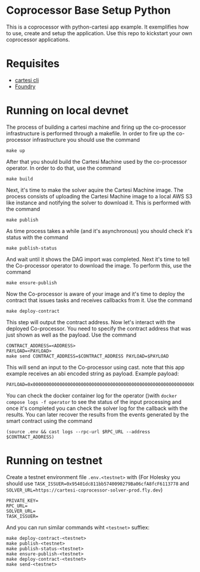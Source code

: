 # Coprocessor Base Setup Python

This is a coprocessor with python-cartesi app example. It exemplifies how to use, create and setup the application. Use this repo to kickstart your own coprocessor applications.

# Requisites

- [cartesi cli](https://docs.cartesi.io/cartesi-rollups/1.5/quickstart/)
- [Foundry](https://book.getfoundry.sh/getting-started/installation#using-foundryup)

# Running on local devnet

The process of building a cartesi machine and firing up the co-processor
infrastructure is performed through a makefile. In order to fire up the
co-processor infrastructure you should use the command

```
make up
```

After that you should build the Cartesi Machine used by the co-processor
operator. In order to do that, use the command

```
make build
```

Next, it's time to make the solver aquire the Cartesi Machine image.
The process consists of uploading the Cartesi Machine image to a local
AWS S3 like instance and notifying the solver to download it.
This is performed with the command

```
make publish
```

As time process takes a while (and it's asynchronous) you should check
it's status with the command

```
make publish-status
```

And wait until it shows the DAG import was completed. Next it's time to
tell the Co-processor operator to download the image. To perform this,
use the command

```
make ensure-publish
```

Now the Co-processor is aware of your image and it's time to deploy the
contract that issues tasks and receives callbacks from it. Use the command

```
make deploy-contract
```

This step will output the contract address. Now let's interact with the
deployed Co-processor. You need to specify the contract address that was
just shown as well as the payload. Use the command

```
CONTRACT_ADDRESS=<ADDRESS>
PAYLOAD=<PAYLOAD>
make send CONTRACT_ADDRESS=$CONTRACT_ADDRESS PAYLOAD=$PAYLOAD
```

This will send an input to the Co-processor using cast. 
note that this app example receives an abi encoded string as payload. 
Example payload:

```
PAYLOAD=0x00000000000000000000000000000000000000000000000000000000000000200000000000000000000000000000000000000000000000000000000000000018486f77206d7563682069732074776f20706c75732074776f0000000000000000
```

You can check the docker container log for the operator ()with `docker compose logs -f operator` to see the status of the input 
processing and once it's completed you can check the solver log for the
callback with the results. You can later recover the results from the
events generated by the smart contract using the command

```
(source .env && cast logs --rpc-url $RPC_URL --address $CONTRACT_ADDRESS)
```

# Running on testnet

Create a testnet environment file `.env.<testnet>` with (For Holesky you should use `TASK_ISSUER=0x95401dc811bb5740090279Ba06cfA8fcF6113778` and `SOLVER_URL=https://cartesi-coprocessor-solver-prod.fly.dev`)

```
PRIVATE_KEY=
RPC_URL=
SOLVER_URL=
TASK_ISSUER=
```

And you can run similar commands wiht `<testnet>` suffiex:

```
make deploy-contract-<testnet>
make publish-<testnet>
make publish-status-<testnet>
make ensure-publish-<testnet>
make deploy-contract-<testnet>
make send-<testnet>
```
